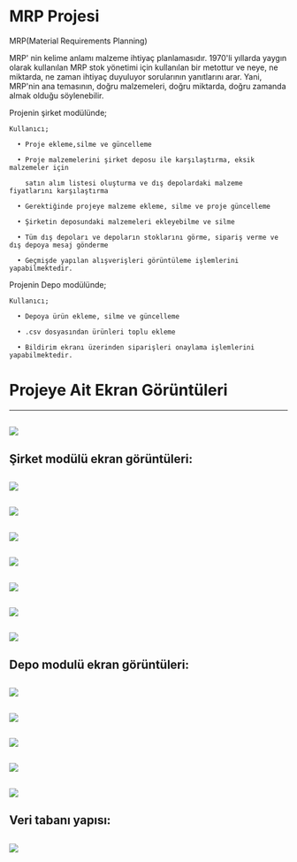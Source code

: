 # MRP Projesi

MRP(Material Requirements Planning)

MRP' nin kelime anlamı malzeme ihtiyaç planlamasıdır. 1970'li yıllarda yaygın olarak kullanılan MRP stok yönetimi için kullanılan bir metottur ve neye, ne miktarda, ne zaman ihtiyaç duyuluyor sorularının yanıtlarını arar. Yani, MRP'nin ana temasının, doğru malzemeleri, doğru miktarda, doğru zamanda almak olduğu söylenebilir.

Projenin şirket modülünde;

    Kullanıcı;

      • Proje ekleme,silme ve güncelleme

      • Proje malzemelerini şirket deposu ile karşılaştırma, eksik malzemeler için 
      
        satın alım listesi oluşturma ve dış depolardaki malzeme fiyatlarını karşılaştırma
        
      • Gerektiğinde projeye malzeme ekleme, silme ve proje güncelleme
      
      • Şirketin deposundaki malzemeleri ekleyebilme ve silme
      
      • Tüm dış depoları ve depoların stoklarını görme, sipariş verme ve dış depoya mesaj gönderme
      
      • Geçmişde yapılan alışverişleri görüntüleme işlemlerini yapabilmektedir.
      

Projenin Depo modülünde;


    Kullanıcı;
    
      • Depoya ürün ekleme, silme ve güncelleme
      
      • .csv dosyasından ürünleri toplu ekleme
      
      • Bildirim ekranı üzerinden siparişleri onaylama işlemlerini yapabilmektedir.
      
      
      
# Projeye Ait Ekran Görüntüleri

-----------------------------------------------------------------------------------------
![ ](https://github.com/cemsahan/MRPYazilimi/blob/master/images/mrpLogin.png)
-----------------------------------------------------------------------------------------
Şirket modülü ekran görüntüleri:
----------------------------------------------------------------------------------------- 
![ ](https://github.com/cemsahan/MRPYazilimi/blob/master/images/sirketModulu0.png)
 ----------------------------------------------------------------------------------------
![ ](https://github.com/cemsahan/MRPYazilimi/blob/master/images/sirketModulu1.png)
-----------------------------------------------------------------------------------------
![ ](https://github.com/cemsahan/MRPYazilimi/blob/master/images/sirketModulu2.png)
-----------------------------------------------------------------------------------------
![ ](https://github.com/cemsahan/MRPYazilimi/blob/master/images/sirketModulu3.png)
-----------------------------------------------------------------------------------------
![ ](https://github.com/cemsahan/MRPYazilimi/blob/master/images/sirketModulu4.png)
-----------------------------------------------------------------------------------------
![ ](https://github.com/cemsahan/MRPYazilimi/blob/master/images/sirketModulu5.png)
-----------------------------------------------------------------------------------------
![ ](https://github.com/cemsahan/MRPYazilimi/blob/master/images/sirketModulu6.png)
-----------------------------------------------------------------------------------------
Depo modulü ekran görüntüleri:
-----------------------------------------------------------------------------------------
![ ](https://github.com/cemsahan/MRPYazilimi/blob/master/images/depoModulu0.png)
-----------------------------------------------------------------------------------------
![ ](https://github.com/cemsahan/MRPYazilimi/blob/master/images/depoModulu1.png)
-----------------------------------------------------------------------------------------
![ ](https://github.com/cemsahan/MRPYazilimi/blob/master/images/depoModulu2.png)
-----------------------------------------------------------------------------------------
![ ](https://github.com/cemsahan/MRPYazilimi/blob/master/images/depoModulu3.png)
-----------------------------------------------------------------------------------------
![ ](https://github.com/cemsahan/MRPYazilimi/blob/master/images/depoModulu4.png)
-----------------------------------------------------------------------------------------
Veri tabanı yapısı:
-----------------------------------------------------------------------------------------
![ ](https://github.com/cemsahan/MRPYazilimi/blob/master/images/veritabanıERGorunum.png)
-----------------------------------------------------------------------------------------













